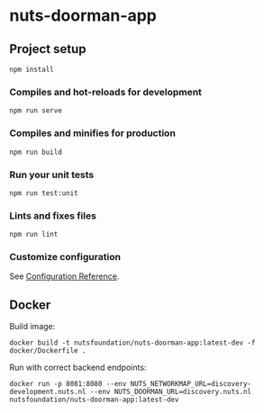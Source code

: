 # nuts-doorman-app

## Project setup
```
npm install
```

### Compiles and hot-reloads for development
```
npm run serve
```

### Compiles and minifies for production
```
npm run build
```

### Run your unit tests
```
npm run test:unit
```

### Lints and fixes files
```
npm run lint
```

### Customize configuration
See [Configuration Reference](https://cli.vuejs.org/config/).

## Docker

Build image:
```
docker build -t nutsfoundation/nuts-doorman-app:latest-dev -f docker/Dockerfile .
```

Run with correct backend endpoints:
```
docker run -p 8081:8080 --env NUTS_NETWORKMAP_URL=discovery-development.nuts.nl --env NUTS_DOORMAN_URL=discovery.nuts.nl nutsfoundation/nuts-doorman-app:latest-dev
```